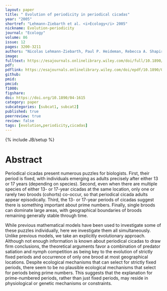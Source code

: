 ```yaml
---
layout: paper
title: " Evolution of periodicity in periodical cicadas"
year: "2005"
shortref: "Lehmann-Ziebarth et al. <i>Ecology</i> 2005"
nickname: Evolution-periodicity
journal: "Ecology"
volume: 86
issue: 12
pages: 3200-3211
authors: "Nicolas Lehmann-Ziebarth, Paul P. Heideman, Rebecca A. Shapiro, Sonia L. Stoddart, Chien Ching, Lilian Hsiao, Gordon R. Stephenson, Paul A. Milewski, Anthony R. Ives"
image:
fulltext: https://esajournals.onlinelibrary.wiley.com/doi/full/10.1890/04-1615
pdf: 
pdflink: https://esajournals.onlinelibrary.wiley.com/doi/epdf/10.1890/04-1615
github: 
pmid: 
pmcid: 
f1000: 
figshare: 
doi: https://doi.org/10.1890/04-1615
category: paper
subcategories: [subcat1, subcat2] 
published: true
peerreview: true
review: false
tags: [evolution,periodicity,cicadas]
---
```

{% include JB/setup %}

# Abstract 

Periodical cicadas present numerous puzzles for biologists. First, their period is fixed, with individuals emerging as adults precisely after either 13 or 17 years (depending on species). Second, even when there are multiple species of either 13- or 17-year cicadas at the same location, only one or rarely two broods (cohorts) co-occur, so that periodical cicada adults appear episodically. Third, the 13- or 17-year periods of cicadas suggest there is something important about prime numbers. Finally, single broods can dominate large areas, with geographical boundaries of broods remaining generally stable through time.

While previous mathematical models have been used to investigate some of these puzzles individually, here we investigate them all simultaneously. Unlike previous models, we take an explicitly evolutionary approach. Although not enough information is known about periodical cicadas to draw firm conclusions, the theoretical arguments favor a combination of predator satiation and nymph competition as being key to the evolution of strictly fixed periods and occurrence of only one brood at most geographical locations. Despite ecological mechanisms that can select for strictly fixed periods, there seem to be no plausible ecological mechanisms that select for periods being prime numbers. This suggests that the explanation for prime-numbered periods, rather than just fixed periods, may reside in physiological or genetic mechanisms or constraints.
